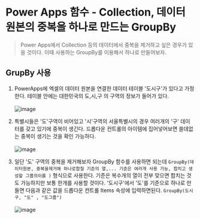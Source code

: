 # Power Apps 함수 - Collection, 데이터 원본의 중복을 하나로 만드는 GroupBy
> Power Apps에서 Collection 등의 데이터에서 중복을 제거하고 싶은 경우가 있을 것이다. 이때 사용하는 GroupBy를 이용해서 하나로 만들어보자.

## GrupBy 사용

1. PowerApps에 엑셀의 데이터 원본을 연결한 데이터 테이블 '도시구'가 있다고 가정한다. 테이블 안에는 대한민국의 도,시,구 의 구역의 정보가 들어가 있다.<br><br>![image](https://user-images.githubusercontent.com/39551265/182850080-c4863c15-8800-4b33-bd62-78793f1cf820.png)<br>

2. 특별시들은 '도'구역이 비어있고 '시'구역의 서울특별시의 경우 여러개의 '구' 데이터를 갖고 있기에 중복이 생긴다. 드롭다운 컨트롤의 아이템에 집어넣어보면 쓸데없는 중복이 생기는 것을 확인 가능하다.<br><br>![image](https://user-images.githubusercontent.com/39551265/182852599-a248acac-7a56-4691-90f4-9a7811e4e7c6.png)<br>

3. 일단 '도' 구역의 중복을 제거해보자 GroupBy 함수를 사용하면 되는데 `GroupBy(데이터원본, 중복을제거해 하나로합칠 기준의 열,... 기준은 여러개 사용 가능, 합치고 생성할 그룹의이름 )` 형식으로 사용한다. 기준은 복수개의 열이 전부 맞으면 합치는 것도 가능하지만 보통 한개를 사용할 것이다. '도시구'에서 '도'를 기준으로 하나로 만들면 다음과 같은 값을 드롭다운 컨트롤 Items 속성에 입력하면된다. `GroupBy(도시구, "도" , "도그룹")` <br><br>![image](https://user-images.githubusercontent.com/39551265/182853742-5647c012-955a-41c5-b98c-5fd883924a55.png)<br>